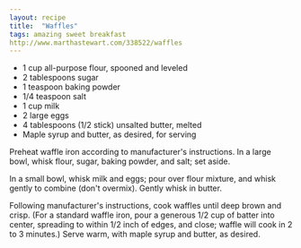 ```yaml
---
layout: recipe
title:  "Waffles"
tags: amazing sweet breakfast
http://www.marthastewart.com/338522/waffles
---
```

* 1 cup all-purpose flour, spooned and leveled
* 2 tablespoons sugar
* 1 teaspoon baking powder
* 1/4 teaspoon salt
* 1 cup milk
* 2 large eggs
* 4 tablespoons (1/2 stick) unsalted butter, melted
* Maple syrup and butter, as desired, for serving

Preheat waffle iron according to manufacturer's instructions. In a large bowl, whisk flour, sugar, baking powder, and salt; set aside.

In a small bowl, whisk milk and eggs; pour over flour mixture, and whisk gently to combine (don't overmix). Gently whisk in butter.

Following manufacturer's instructions, cook waffles until deep brown and crisp. (For a standard waffle iron, pour a generous 1/2 cup of batter into center, spreading to within 1/2 inch of edges, and close; waffle will cook in 2 to 3 minutes.) Serve warm, with maple syrup and butter, as desired.
